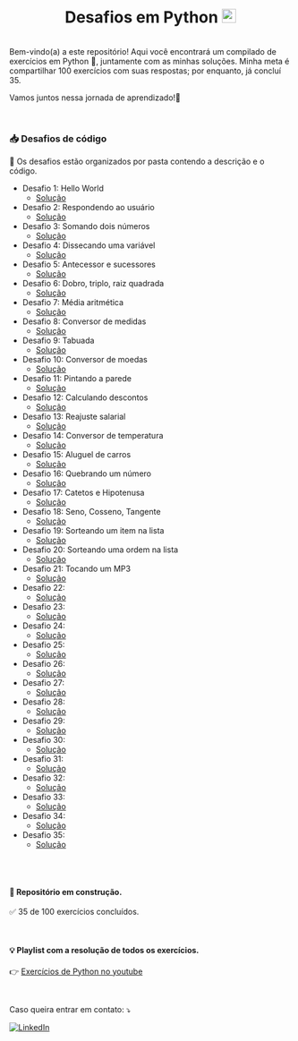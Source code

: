 <div align="center">
  
# Desafios em Python  <img width="25" src="https://user-images.githubusercontent.com/25181517/183423507-c056a6f9-1ba8-4312-a350-19bcbc5a8697.png" alt="Python">
</div>

<br>
Bem-vindo(a) a este repositório! Aqui você encontrará um compilado de exercícios em Python 🐍, juntamente com as minhas soluções. Minha meta é compartilhar 100 exercícios com suas respostas; por enquanto, já concluí 35. 

Vamos juntos nessa jornada de aprendizado!🚀

<br>


### 📥 Desafios de código

📂 Os desafios estão organizados por pasta contendo a descrição e o código.

* Desafio 1: Hello World
  - [Solução]()
* Desafio 2: Respondendo ao usuário
  - [Solução]()
* Desafio 3: Somando dois números
  - [Solução]()
* Desafio 4: Dissecando uma variável
  - [Solução]()
* Desafio 5: Antecessor e sucessores
  - [Solução]()
* Desafio 6: Dobro, triplo, raiz quadrada
  - [Solução]()
* Desafio 7: Média aritmética
  - [Solução]()
* Desafio 8: Conversor de medidas
  - [Solução]()
* Desafio 9: Tabuada
  - [Solução]()
* Desafio 10: Conversor de moedas
  - [Solução]()
* Desafio 11: Pintando a parede
  - [Solução]()
* Desafio 12: Calculando descontos
  - [Solução]()
* Desafio 13: Reajuste salarial
  - [Solução]()
* Desafio 14: Conversor de temperatura
  - [Solução]()
* Desafio 15: Aluguel de carros
  - [Solução]()
* Desafio 16: Quebrando um número
  - [Solução]()
* Desafio 17: Catetos e Hipotenusa
  - [Solução]()
* Desafio 18: Seno, Cosseno, Tangente
  - [Solução]()
* Desafio 19: Sorteando um item na lista
  - [Solução]()
* Desafio 20: Sorteando uma ordem na lista
  - [Solução]()
* Desafio 21: Tocando um MP3
  - [Solução]()
* Desafio 22: []()
  - [Solução]()
* Desafio 23: []()
  - [Solução]()
* Desafio 24: []()
  - [Solução]()
* Desafio 25: []()
  - [Solução]()
* Desafio 26: []()
  - [Solução]()
* Desafio 27: []()
  - [Solução]()
* Desafio 28: []()
  - [Solução]()
* Desafio 29: []()
  - [Solução]()
* Desafio 30: []()
  - [Solução]()
* Desafio 31: []()
  - [Solução]()
* Desafio 32: []()
  - [Solução]()
* Desafio 33: []()
  - [Solução]()
* Desafio 34: []()
  - [Solução]()
* Desafio 35: []()
  - [Solução]()

<br>
<br>

#### 🚧 Repositório em construção.
✅ 35 de 100 exercícios concluídos.

<br>

#### 💡 Playlist com a resolução de todos os exercícios.

👉 [Exercícios de Python no youtube](https://www.youtube.com/playlist?list=PLHz_AreHm4dm6wYOIW20Nyg12TAjmMGT-)

<br>

<p align="left">
  Caso queira entrar em contato: ⤵️
</p>

<p align="left">

  
[![LinkedIn](https://img.shields.io/badge/LinkedIn-0077B5?style=for-the-badge&logo=linkedin&logoColor=white)](https://www.linkedin.com/in/adrianycmc/)
</p>
